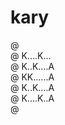 # kary

@ <br/>
@ K....K...<br/>
@ K..K....A<br/>
@ KK......A<br/>
@ K..K....A<br/>
@ K....K..A<br/>
@ <br/>

<!--
@ ......
@ K..K..@   @@   @ @
@ K.K..A @  @ @  @ @
@ KK...A@@  @@   @ @
@ K.K..A @  @ @   @
@ K..K.A @  @ @   @
@ .....
-->

